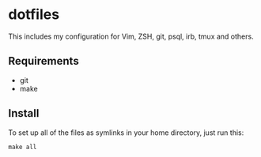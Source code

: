 # dotfiles

This includes my configuration for Vim, ZSH, git, psql, irb, tmux and others.

## Requirements

* git
* make

## Install

To set up all of the files as symlinks in your home directory, just run this:

```
make all
```
